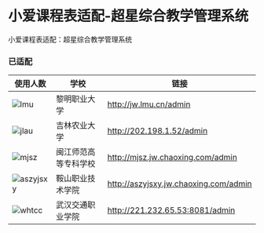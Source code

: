 # 小爱课程表适配-超星综合教学管理系统

小爱课程表适配：超星综合教学管理系统

### 已适配

| 使用人数 | 学校 | 链接 |
| ---- | ---- | ---- |
| ![lmu] | 黎明职业大学 | http://jw.lmu.cn/admin |
| ![jlau] | 吉林农业大学 | http://202.198.1.52/admin |
| ![mjsz] | 闽江师范高等专科学校 | http://mjsz.jw.chaoxing.com/admin |
| ![aszyjsxy] | 鞍山职业技术学院 | http://aszyjsxy.jw.chaoxing.com/admin |
| ![whtcc] | 武汉交通职业学院 | http://221.232.65.53:8081/admin |


[lmu]: https://img.shields.io/badge/dynamic/json?label=&style=flat-square&query=$.usedNum&url=https%3A%2F%2Fopen-schedule.ai.xiaomi.com%2Fapi%2Fcoder%3Ftb_id%3D37266
[jlau]: https://img.shields.io/badge/dynamic/json?label=&style=flat-square&query=$.usedNum&url=https%3A%2F%2Fopen-schedule.ai.xiaomi.com%2Fapi%2Fcoder%3Ftb_id%3D37267
[mjsz]: https://img.shields.io/badge/dynamic/json?label=&style=flat-square&query=$.usedNum&url=https%3A%2F%2Fopen-schedule.ai.xiaomi.com%2Fapi%2Fcoder%3Ftb_id%3D37264
[aszyjsxy]: https://img.shields.io/badge/dynamic/json?label=&style=flat-square&query=$.usedNum&url=https%3A%2F%2Fopen-schedule.ai.xiaomi.com%2Fapi%2Fcoder%3Ftb_id%3D37312
[whtcc]: https://img.shields.io/badge/dynamic/json?label=&style=flat-square&query=$.usedNum&url=https%3A%2F%2Fopen-schedule.ai.xiaomi.com%2Fapi%2Fcoder%3Ftb_id%3D37317
